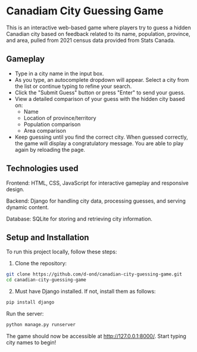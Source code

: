 # Canadiam City Guessing Game
This is an interactive web-based game where players try to guess a hidden Canadian city based on feedback related to its name, population, province, and area, pulled from 2021 census data provided from Stats Canada.

## Gameplay
- Type in a city name in the input box.
- As you type, an autocomplete dropdown will appear. Select a city from the list or continue typing to refine your search.
- Click the "Submit Guess" button or press "Enter" to send your guess.
- View a detailed comparison of your guess with the hidden city based on:
  - Name
  - Location of province/territory
  - Population comparison
  - Area comparison
- Keep guessing until you find the correct city. When guessed correctly, the game will display a congratulatory message. You are able to play again by reloading the page.

## Technologies used
Frontend: HTML, CSS, JavaScript for interactive gameplay and responsive design.

Backend: Django for handling city data, processing guesses, and serving dynamic content.

Database: SQLite for storing and retrieving city information.

## Setup and Installation
To run this project locally, follow these steps:
1. Clone the repository:
```bash
git clone https://github.com/d-ond/canadian-city-guessing-game.git
cd canadian-city-guessing-game
```
2. Must have Django installed. If not, install them as follows:

```bash
pip install django
```
Run the server:

```bash
python manage.py runserver
```

The game should now be accessible at http://127.0.0.1:8000/. Start typing city names to begin!
